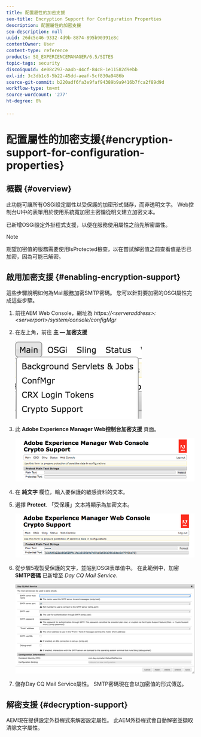 ```yaml
---
title: 配置屬性的加密支援
seo-title: Encryption Support for Configuration Properties
description: 配置屬性的加密支援
seo-description: null
uuid: 26dc5e46-9332-4d9b-8874-895b90391e8c
contentOwner: User
content-type: reference
products: SG_EXPERIENCEMANAGER/6.5/SITES
topic-tags: security
discoiquuid: 4e08c297-aa4b-44cf-84c8-1e11582d9ebb
exl-id: 3c3db1c8-5b22-45dd-aeaf-5cf830a9486b
source-git-commit: b220adf6fa3e9faf94389b9a9416b7fca2f89d9d
workflow-type: tm+mt
source-wordcount: '277'
ht-degree: 0%

---
```


# 配置屬性的加密支援{#encryption-support-for-configuration-properties}

## 概觀 {#overview}

此功能可讓所有OSGi設定屬性以受保護的加密形式儲存，而非透明文字。 Web控制台UI中的表單用於使用系統寬加密主密鑰從明文建立加密文本。

已新增OSGi設定外掛程式支援，以便在服務使用屬性之前先解密屬性。

>[!NOTE]
>
>期望加密值的服務需要使用IsProtected檢查，以在嘗試解密值之前查看值是否已加密，因為可能已解密。

## 啟用加密支援 {#enabling-encryption-support}

這些步驟說明如何為Mail服務加密SMTP密碼。 您可以針對要加密的OSGI屬性完成這些步驟。

1. 前往AEM Web Console，網址為 *https://&lt;serveraddress>:&lt;serverport>/system/console/configMgr*
1. 在左上角，前往 **主 — 加密支援**

   ![chlimage_1-325](assets/chlimage_1-325.png)

1. 此 **Adobe Experience Manager Web控制台加密支援** 頁面。

   ![screen_shot_2018-08-01at113417am](assets/screen_shot_2018-08-01at113417am.png)

1. 在 **純文字** 欄位，輸入要保護的敏感資料的文本。
1. 選擇 **Protect**. 「受保護」文本將顯示為加密文本。

   ![screen_shot_2018-08-01at113844am](assets/screen_shot_2018-08-01at113844am.png)

1. 從步驟5複製受保護的文字，並貼到OSGI表單值中。 在此範例中，加密 **SMTP密碼** 已新增至 *Day CQ Mail Service*.

   ![screen_shot_2016-12-18at105809pm](assets/screen_shot_2016-12-18at105809pm.png)

1. 儲存Day CQ Mail Service屬性。 SMTP密碼現在會以加密值的形式傳送。

## 解密支援 {#decryption-support}

AEM現在提供設定外掛程式來解密設定屬性。 此AEM外掛程式會自動解密並擷取清除文字屬性。
